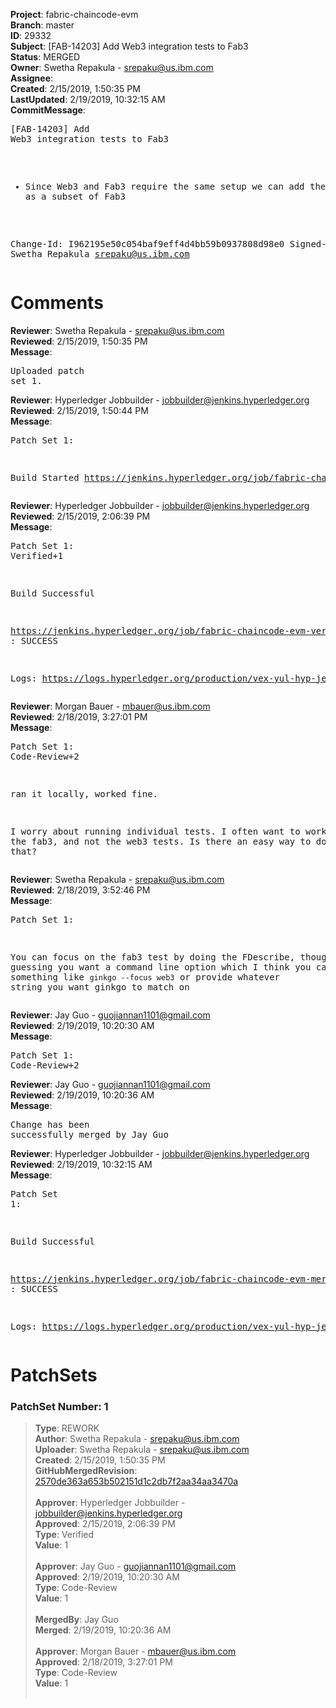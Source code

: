 <strong>Project</strong>: fabric-chaincode-evm<br><strong>Branch</strong>: master<br><strong>ID</strong>: 29332<br><strong>Subject</strong>: [FAB-14203] Add Web3 integration tests to Fab3<br><strong>Status</strong>: MERGED<br><strong>Owner</strong>: Swetha Repakula - srepaku@us.ibm.com<br><strong>Assignee</strong>:<br><strong>Created</strong>: 2/15/2019, 1:50:35 PM<br><strong>LastUpdated</strong>: 2/19/2019, 10:32:15 AM<br><strong>CommitMessage</strong>:<br><pre>[FAB-14203] Add Web3 integration tests to Fab3

 - Since Web3 and Fab3 require the same setup we can add the web3 tests
 as a subset of Fab3

Change-Id: I962195e50c054baf9eff4d4bb59b0937808d98e0
Signed-off-by: Swetha Repakula <srepaku@us.ibm.com>
</pre><h1>Comments</h1><strong>Reviewer</strong>: Swetha Repakula - srepaku@us.ibm.com<br><strong>Reviewed</strong>: 2/15/2019, 1:50:35 PM<br><strong>Message</strong>: <pre>Uploaded patch set 1.</pre><strong>Reviewer</strong>: Hyperledger Jobbuilder - jobbuilder@jenkins.hyperledger.org<br><strong>Reviewed</strong>: 2/15/2019, 1:50:44 PM<br><strong>Message</strong>: <pre>Patch Set 1:

Build Started https://jenkins.hyperledger.org/job/fabric-chaincode-evm-verify-x86_64/166/</pre><strong>Reviewer</strong>: Hyperledger Jobbuilder - jobbuilder@jenkins.hyperledger.org<br><strong>Reviewed</strong>: 2/15/2019, 2:06:39 PM<br><strong>Message</strong>: <pre>Patch Set 1: Verified+1

Build Successful 

https://jenkins.hyperledger.org/job/fabric-chaincode-evm-verify-x86_64/166/ : SUCCESS

Logs: https://logs.hyperledger.org/production/vex-yul-hyp-jenkins-3/fabric-chaincode-evm-verify-x86_64/166</pre><strong>Reviewer</strong>: Morgan Bauer - mbauer@us.ibm.com<br><strong>Reviewed</strong>: 2/18/2019, 3:27:01 PM<br><strong>Message</strong>: <pre>Patch Set 1: Code-Review+2

ran it locally, worked fine. 

I worry about running individual tests. I often want to work and run the fab3, and not the web3 tests. Is there an easy way to do that?</pre><strong>Reviewer</strong>: Swetha Repakula - srepaku@us.ibm.com<br><strong>Reviewed</strong>: 2/18/2019, 3:52:46 PM<br><strong>Message</strong>: <pre>Patch Set 1:

You can focus on the fab3 test by doing the FDescribe, though I am guessing you want a command line option which I think you can do something like `ginkgo --focus web3` or provide whatever string you want ginkgo to match on</pre><strong>Reviewer</strong>: Jay Guo - guojiannan1101@gmail.com<br><strong>Reviewed</strong>: 2/19/2019, 10:20:30 AM<br><strong>Message</strong>: <pre>Patch Set 1: Code-Review+2</pre><strong>Reviewer</strong>: Jay Guo - guojiannan1101@gmail.com<br><strong>Reviewed</strong>: 2/19/2019, 10:20:36 AM<br><strong>Message</strong>: <pre>Change has been successfully merged by Jay Guo</pre><strong>Reviewer</strong>: Hyperledger Jobbuilder - jobbuilder@jenkins.hyperledger.org<br><strong>Reviewed</strong>: 2/19/2019, 10:32:15 AM<br><strong>Message</strong>: <pre>Patch Set 1:

Build Successful 

https://jenkins.hyperledger.org/job/fabric-chaincode-evm-merge-x86_64/23/ : SUCCESS

Logs: https://logs.hyperledger.org/production/vex-yul-hyp-jenkins-3/fabric-chaincode-evm-merge-x86_64/23</pre><h1>PatchSets</h1><h3>PatchSet Number: 1</h3><blockquote><strong>Type</strong>: REWORK<br><strong>Author</strong>: Swetha Repakula - srepaku@us.ibm.com<br><strong>Uploader</strong>: Swetha Repakula - srepaku@us.ibm.com<br><strong>Created</strong>: 2/15/2019, 1:50:35 PM<br><strong>GitHubMergedRevision</strong>: [2570de363a653b502151d1c2db7f2aa34aa3470a](https://github.com/hyperledger/fabric-chaincode-evm/commit/2570de363a653b502151d1c2db7f2aa34aa3470a)<br><br><strong>Approver</strong>: Hyperledger Jobbuilder - jobbuilder@jenkins.hyperledger.org<br><strong>Approved</strong>: 2/15/2019, 2:06:39 PM<br><strong>Type</strong>: Verified<br><strong>Value</strong>: 1<br><br><strong>Approver</strong>: Jay Guo - guojiannan1101@gmail.com<br><strong>Approved</strong>: 2/19/2019, 10:20:30 AM<br><strong>Type</strong>: Code-Review<br><strong>Value</strong>: 1<br><br><strong>MergedBy</strong>: Jay Guo<br><strong>Merged</strong>: 2/19/2019, 10:20:36 AM<br><br><strong>Approver</strong>: Morgan Bauer - mbauer@us.ibm.com<br><strong>Approved</strong>: 2/18/2019, 3:27:01 PM<br><strong>Type</strong>: Code-Review<br><strong>Value</strong>: 1<br><br></blockquote>